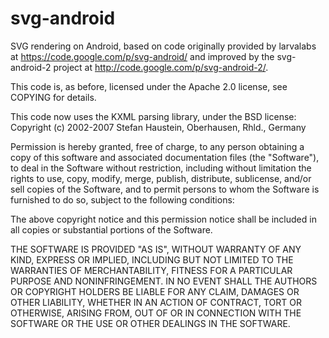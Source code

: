svg-android
===========

SVG rendering on Android, based on code originally provided by larvalabs at https://code.google.com/p/svg-android/ and improved by the svg-android-2 project at http://code.google.com/p/svg-android-2/.

This code is, as before, licensed under the Apache 2.0 license, see COPYING for details.

This code now uses the KXML parsing library, under the BSD license:
Copyright (c) 2002-2007 Stefan Haustein, Oberhausen, Rhld., Germany

Permission is hereby granted, free of charge, to any person obtaining a copy
of this software and associated documentation files (the "Software"), to deal
in the Software without restriction, including without limitation the rights
to use, copy, modify, merge, publish, distribute, sublicense, and/or
sell copies of the Software, and to permit persons to whom the Software is
furnished to do so, subject to the following conditions:

The  above copyright notice and this permission notice shall be included in
all copies or substantial portions of the Software.

THE SOFTWARE IS PROVIDED "AS IS", WITHOUT WARRANTY OF ANY KIND, EXPRESS OR
IMPLIED, INCLUDING BUT NOT LIMITED TO THE WARRANTIES OF MERCHANTABILITY,
FITNESS FOR A PARTICULAR PURPOSE AND NONINFRINGEMENT. IN NO EVENT SHALL THE
AUTHORS OR COPYRIGHT HOLDERS BE LIABLE FOR ANY CLAIM, DAMAGES OR OTHER
LIABILITY, WHETHER IN AN ACTION OF CONTRACT, TORT OR OTHERWISE, ARISING
FROM, OUT OF OR IN CONNECTION WITH THE SOFTWARE OR THE USE OR OTHER DEALINGS
IN THE SOFTWARE. 



